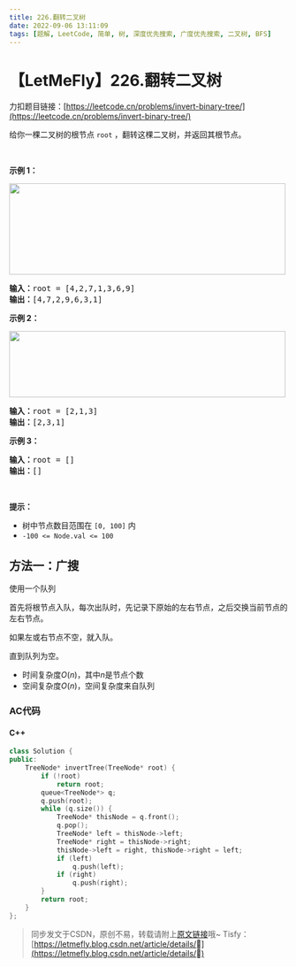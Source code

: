 ```yaml
---
title: 226.翻转二叉树
date: 2022-09-06 13:11:09
tags: [题解, LeetCode, 简单, 树, 深度优先搜索, 广度优先搜索, 二叉树, BFS]
---
```


# 【LetMeFly】226.翻转二叉树

力扣题目链接：[https://leetcode.cn/problems/invert-binary-tree/](https://leetcode.cn/problems/invert-binary-tree/)

<p>给你一棵二叉树的根节点 <code>root</code> ，翻转这棵二叉树，并返回其根节点。</p>

<p>&nbsp;</p>

<p><strong>示例 1：</strong></p>

<p><img alt="" src="https://assets.leetcode.com/uploads/2021/03/14/invert1-tree.jpg" style="height: 165px; width: 500px;" /></p>

<pre>
<strong>输入：</strong>root = [4,2,7,1,3,6,9]
<strong>输出：</strong>[4,7,2,9,6,3,1]
</pre>

<p><strong>示例 2：</strong></p>

<p><img alt="" src="https://assets.leetcode.com/uploads/2021/03/14/invert2-tree.jpg" style="width: 500px; height: 120px;" /></p>

<pre>
<strong>输入：</strong>root = [2,1,3]
<strong>输出：</strong>[2,3,1]
</pre>

<p><strong>示例 3：</strong></p>

<pre>
<strong>输入：</strong>root = []
<strong>输出：</strong>[]
</pre>

<p>&nbsp;</p>

<p><strong>提示：</strong></p>

<ul>
	<li>树中节点数目范围在 <code>[0, 100]</code> 内</li>
	<li><code>-100 &lt;= Node.val &lt;= 100</code></li>
</ul>


    
## 方法一：广搜

使用一个队列

首先将根节点入队，每次出队时，先记录下原始的左右节点，之后交换当前节点的左右节点。

如果左或右节点不空，就入队。

直到队列为空。

+ 时间复杂度$O(n)$，其中$n$是节点个数
+ 空间复杂度$O(n)$，空间复杂度来自队列

### AC代码

#### C++

```cpp
class Solution {
public:
    TreeNode* invertTree(TreeNode* root) {
        if (!root)
            return root;
        queue<TreeNode*> q;
        q.push(root);
        while (q.size()) {
            TreeNode* thisNode = q.front();
            q.pop();
            TreeNode* left = thisNode->left;
            TreeNode* right = thisNode->right;
            thisNode->left = right, thisNode->right = left;
            if (left)
                q.push(left);
            if (right)
                q.push(right);
        }
        return root;
    }
};
```

> 同步发文于CSDN，原创不易，转载请附上[原文链接](https://blog.tisfy.eu.org/2022/09/06/LeetCode%200226.%E7%BF%BB%E8%BD%AC%E4%BA%8C%E5%8F%89%E6%A0%91/)哦~
> Tisfy：[https://letmefly.blog.csdn.net/article/details/](https://letmefly.blog.csdn.net/article/details/)
